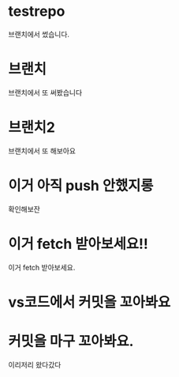# testrepo

브랜치에서 썼습니다.

# 브랜치

브랜치에서 또 써봤습니다

# 브랜치2

브랜치에서 또 해보아요

# 이거 아직 push 안했지롱

확인해보잔

# 이거 fetch 받아보세요!!

이거 fetch 받아보세요.

# vs코드에서 커밋을 꼬아봐요

# 커밋을 마구 꼬아봐요.
이리저리 왔다갔다
